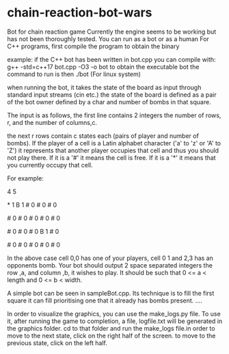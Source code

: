 # chain-reaction-bot-wars
Bot for chain reaction game
Currently the engine seems to be working but has not been thoroughly tested.
You can run as a bot or as a human
For C++ programs, first compile the program to obtain the binary

example:
if the C++ bot has been written in bot.cpp you can compile with:
g++ -std=c++17 bot.cpp -O3 -o  bot
to obtain the executable bot
the command to run is then ./bot (For linux system)

when running the bot, it takes the state of the board as input through standard input streams (cin etc.)
the state of the board is defined as a pair of the bot owner defined by a char and number of bombs in that square.

The input is as follows, the first line contains 2 integers the number of rows, r, and the number of columns,c.

the next r rows contain c states each (pairs of player and number of bombs). If the player of a cell is a Latin alphabet character ('a' to 'z' or 'A' to 'Z') it represents that another player occupies that cell and thus you should not play there. If it is a '#' it means the  cell is free. If it is a '*' it means that you currently occupy that cell.

For example:

4 5

\* 1 B 1 # 0 # 0 # 0 

\# 0 # 0 # 0 # 0 # 0 

\# 0 # 0 # 0 B 1 # 0 

\# 0 # 0 # 0 # 0 # 0 


In the above case cell 0,0 has one of your players, cell 0 1 and 2,3 has an opponents bomb.
Your bot should output 2 space separated integers the row ,a, and column ,b, it wishes to play.
It should be such that  0 <= a < length and 0 <= b < width.

A simple bot can be seen in sampleBot.cpp. Its technique is to fill the first square it can fill prioritising one that it already has bombs present.
....

In order to visualize the graphics, you can use the make_logs.py file. To use it, after running the game to completion, a file, logfile.txt will be generated in the graphics folder. cd to that folder and run the make_logs file.in order to move to the next state, click on the right half of the screen. to move to the previous state, click on the left half.
